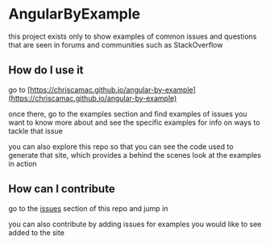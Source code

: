 # AngularByExample

this project exists only to show examples of common issues and questions that are seen in forums and communities such as StackOverflow

## How do I use it

go to [https://chriscamac.github.io/angular-by-example](https://chriscamac.github.io/angular-by-example)

once there, go to the examples section and find examples of issues you want to know more about and see the specific examples for info on ways to tackle that issue

you can also explore this repo so that you can see the code used to generate that site, which provides a behind the scenes look at the examples in action

## How can I contribute

go to the [issues](https://github.com/chriscamac/angular-by-example/issues) section of this repo and jump in

you can also contribute by adding issues for examples you would like to see added to the site
